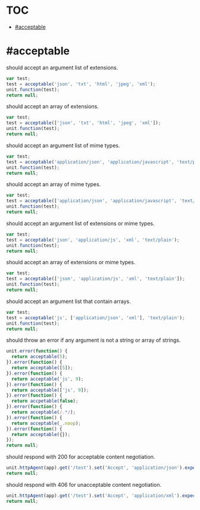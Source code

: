 # TOC
   - [#acceptable](#acceptable)
<a name=""></a>
 
<a name="acceptable"></a>
# #acceptable
should accept an argument list of extensions.

```js
var test;
test = acceptable('json', 'txt', 'html', 'jpeg', 'xml');
unit.function(test);
return null;
```

should accept an array of extensions.

```js
var test;
test = acceptable(['json', 'txt', 'html', 'jpeg', 'xml']);
unit.function(test);
return null;
```

should accept an argument list of mime types.

```js
var test;
test = acceptable('application/json', 'application/javascript', 'text/plain');
unit.function(test);
return null;
```

should accept an array of mime types.

```js
var test;
test = acceptable(['application/json', 'application/javascript', 'text/plain']);
unit.function(test);
return null;
```

should accept an argument list of extensions or mime types.

```js
var test;
test = acceptable('json', 'application/js', 'xml', 'text/plain');
unit.function(test);
return null;
```

should accept an array of extensions or mime types.

```js
var test;
test = acceptable(['json', 'application/js', 'xml', 'text/plain']);
unit.function(test);
return null;
```

should accept an argument list that contain arrays.

```js
var test;
test = acceptable('js', ['application/json', 'xml'], 'text/plain');
unit.function(test);
return null;
```

should throw an error if any argument is not a string or array of strings.

```js
unit.error(function() {
  return acceptable(5);
}).error(function() {
  return acceptable([5]);
}).error(function() {
  return acceptable('js', 9);
}).error(function() {
  return acceptable(['js', 9]);
}).error(function() {
  return accpetable(false);
}).error(function() {
  return acceptable(/.*/);
}).error(function() {
  return acceptable(_.noop);
}).error(function() {
  return acceptable({});
});
return null;
```

should respond with 200 for acceptable content negotiation.

```js
unit.httpAgent(app).get('/test').set('Accept', 'application/json').expect(200).end(done);
return null;
```

should respond with 406 for unacceptable content negotiation.

```js
unit.httpAgent(app).get('/test').set('Accept', 'application/xml').expect(406).end(done);
return null;
```


